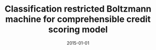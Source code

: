 ---
# Documentation: https://wowchemy.com/docs/managing-content/

title: Classification restricted Boltzmann machine for comprehensible credit scoring
  model
subtitle: ''
summary: ''
authors:
- Jakub M. Tomczak
- zieba
tags: []
categories: []
date: '2015-01-01'
lastmod: 2022-10-07T05:50:41Z
featured: false
draft: false

# Featured image
# To use, add an image named `featured.jpg/png` to your page's folder.
# Focal points: Smart, Center, TopLeft, Top, TopRight, Left, Right, BottomLeft, Bottom, BottomRight.
image:
  caption: ''
  focal_point: ''
  preview_only: false

# Projects (optional).
#   Associate this post with one or more of your projects.
#   Simply enter your project's folder or file name without extension.
#   E.g. `projects = ["internal-project"]` references `content/project/deep-learning/index.md`.
#   Otherwise, set `projects = []`.
projects: []
publishDate: '2022-10-07T05:50:40.240663Z'
publication_types:
- '2'
abstract: ''
publication: '*Expert Systems with Applications*'
doi: 10.1016/j.eswa.2014.10.016
---